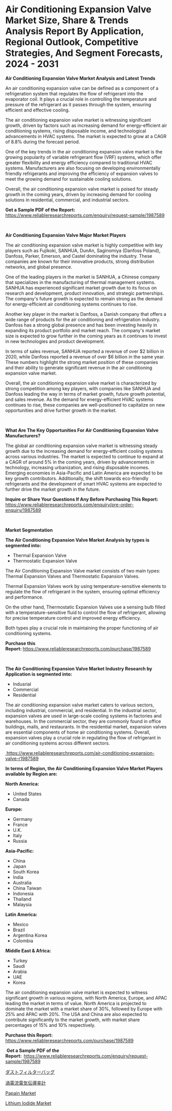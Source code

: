 <p><h1>Air Conditioning Expansion Valve Market Size, Share & Trends Analysis Report By Application, Regional Outlook, Competitive Strategies, And Segment Forecasts, 2024 - 2031</h1></p><p><strong>Air Conditioning Expansion Valve Market Analysis and Latest Trends</strong></p>
<p><p>An air conditioning expansion valve can be defined as a component of a refrigeration system that regulates the flow of refrigerant into the evaporator coil. It plays a crucial role in controlling the temperature and pressure of the refrigerant as it passes through the system, ensuring efficient and effective cooling.</p><p>The air conditioning expansion valve market is witnessing significant growth, driven by factors such as increasing demand for energy-efficient air conditioning systems, rising disposable income, and technological advancements in HVAC systems. The market is expected to grow at a CAGR of 8.8% during the forecast period.</p><p>One of the key trends in the air conditioning expansion valve market is the growing popularity of variable refrigerant flow (VRF) systems, which offer greater flexibility and energy efficiency compared to traditional HVAC systems. Manufacturers are also focusing on developing environmentally friendly refrigerants and improving the efficiency of expansion valves to meet the growing demand for sustainable cooling solutions.</p><p>Overall, the air conditioning expansion valve market is poised for steady growth in the coming years, driven by increasing demand for cooling solutions in residential, commercial, and industrial sectors.</p></p>
<p><strong>Get a Sample PDF of the Report:&nbsp;</strong> <a href="https://www.reliableresearchreports.com/enquiry/request-sample/1987589">https://www.reliableresearchreports.com/enquiry/request-sample/1987589</a></p>
<p>&nbsp;</p>
<p><strong>Air Conditioning Expansion Valve Major Market Players</strong></p>
<p><p>The air conditioning expansion valve market is highly competitive with key players such as Fujikoki, SANHUA, DunAn, Saginomiya (Danfoss Poland), Danfoss, Parker, Emerson, and Castel dominating the industry. These companies are known for their innovative products, strong distribution networks, and global presence.</p><p>One of the leading players in the market is SANHUA, a Chinese company that specializes in the manufacturing of thermal management systems. SANHUA has experienced significant market growth due to its focus on research and development, product innovation, and strategic partnerships. The company's future growth is expected to remain strong as the demand for energy-efficient air conditioning systems continues to rise.</p><p>Another key player in the market is Danfoss, a Danish company that offers a wide range of products for the air conditioning and refrigeration industry. Danfoss has a strong global presence and has been investing heavily in expanding its product portfolio and market reach. The company's market size is expected to grow further in the coming years as it continues to invest in new technologies and product development.</p><p>In terms of sales revenue, SANHUA reported a revenue of over $2 billion in 2020, while Danfoss reported a revenue of over $6 billion in the same year. These numbers highlight the strong market position of these companies and their ability to generate significant revenue in the air conditioning expansion valve market.</p><p>Overall, the air conditioning expansion valve market is characterized by strong competition among key players, with companies like SANHUA and Danfoss leading the way in terms of market growth, future growth potential, and sales revenue. As the demand for energy-efficient HVAC systems continues to rise, these companies are well-positioned to capitalize on new opportunities and drive further growth in the market.</p></p>
<p>&nbsp;</p>
<p><strong>What Are The Key Opportunities For Air Conditioning Expansion Valve Manufacturers?</strong></p>
<p><p>The global air conditioning expansion valve market is witnessing steady growth due to the increasing demand for energy-efficient cooling systems across various industries. The market is expected to continue to expand at a CAGR of around 5% in the coming years, driven by advancements in technology, increasing urbanization, and rising disposable incomes. Emerging economies in Asia-Pacific and Latin America are expected to be key growth contributors. Additionally, the shift towards eco-friendly refrigerants and the development of smart HVAC systems are expected to further drive the market growth in the future.</p></p>
<p><strong>Inquire or Share Your Questions If Any Before Purchasing This Report:</strong> <a href="https://www.reliableresearchreports.com/enquiry/pre-order-enquiry/1987589">https://www.reliableresearchreports.com/enquiry/pre-order-enquiry/1987589</a></p>
<p>&nbsp;</p>
<p><strong>Market Segmentation</strong></p>
<p><strong>The Air Conditioning Expansion Valve Market Analysis by types is segmented into:</strong></p>
<p><ul><li>Thermal Expansion Valve</li><li>Thermostatic Expansion Valve</li></ul></p>
<p><p>The Air Conditioning Expansion Valve market consists of two main types: Thermal Expansion Valves and Thermostatic Expansion Valves. </p><p>Thermal Expansion Valves work by using temperature-sensitive elements to regulate the flow of refrigerant in the system, ensuring optimal efficiency and performance. </p><p>On the other hand, Thermostatic Expansion Valves use a sensing bulb filled with a temperature-sensitive fluid to control the flow of refrigerant, allowing for precise temperature control and improved energy efficiency. </p><p>Both types play a crucial role in maintaining the proper functioning of air conditioning systems.</p></p>
<p><strong>Purchase this Report:&nbsp;</strong><a href="https://www.reliableresearchreports.com/purchase/1987589">https://www.reliableresearchreports.com/purchase/1987589</a></p>
<p>&nbsp;</p>
<p><strong>The Air Conditioning Expansion Valve Market Industry Research by Application is segmented into:</strong></p>
<p><ul><li>Indusrial</li><li>Commercial</li><li>Residential</li></ul></p>
<p><p>The air conditioning expansion valve market caters to various sectors, including industrial, commercial, and residential. In the industrial sector, expansion valves are used in large-scale cooling systems in factories and warehouses. In the commercial sector, they are commonly found in office buildings, malls, and restaurants. In the residential market, expansion valves are essential components of home air conditioning systems. Overall, expansion valves play a crucial role in regulating the flow of refrigerant in air conditioning systems across different sectors.</p></p>
<p><a href="https://www.reliableresearchreports.com/air-conditioning-expansion-valve-r1987589">&nbsp;https://www.reliableresearchreports.com/air-conditioning-expansion-valve-r1987589</a></p>
<p><strong>In terms of Region, the Air Conditioning Expansion Valve Market Players available by Region are:</strong></p>
<p>
    <p> <strong> North America: </strong>
        <ul>
            <li>United States</li>
            <li>Canada</li>
        </ul>
        </p> 
    <p> <strong> Europe: </strong>
        <ul>
            <li>Germany</li>
            <li>France</li>
            <li>U.K.</li>
            <li>Italy</li>
            <li>Russia</li>
        </ul>
        </p> 
    <p> <strong> Asia-Pacific: </strong>
        <ul>
            <li>China</li>
            <li>Japan</li>
            <li>South Korea</li>
            <li>India</li>
            <li>Australia</li>
            <li>China Taiwan</li>
            <li>Indonesia</li>
            <li>Thailand</li>
            <li>Malaysia</li>
        </ul>
        </p> 
    <p> <strong> Latin America: </strong>
        <ul>
            <li>Mexico</li>
            <li>Brazil</li>
            <li>Argentina Korea</li>
            <li>Colombia</li>
        </ul>
        </p> 
    <p> <strong> Middle East & Africa: </strong>
        <ul>
            <li>Turkey</li>
            <li>Saudi</li>
            <li>Arabia</li>
            <li>UAE</li>
            <li>Korea</li>
        </ul>
    </p>
    </p>
<p><p>The air conditioning expansion valve market is expected to witness significant growth in various regions, with North America, Europe, and APAC leading the market in terms of value. North America is projected to dominate the market with a market share of 30%, followed by Europe with 25% and APAC with 20%. The USA and China are also expected to contribute significantly to the market growth, with market share percentages of 15% and 10% respectively.</p></p>
<p><strong>Purchase this Report: </strong><a href="https://www.reliableresearchreports.com/purchase/1987589">https://www.reliableresearchreports.com/purchase/1987589</a></p>
<p>&nbsp;<strong>Get a Sample PDF of the Report:&nbsp;&nbsp;</strong><a href="https://www.reliableresearchreports.com/enquiry/request-sample/1987589">https://www.reliableresearchreports.com/enquiry/request-sample/1987589</a></p>
<p><strong></strong></p>
<p><p><a href="https://medium.com/@jewelardner5656/%E3%81%BB%E3%81%93%E3%82%8A%E3%83%95%E3%82%A3%E3%83%AB%E3%82%BF%E3%83%BC%E3%83%90%E3%83%83%E3%82%B0%E5%B8%82%E5%A0%B4-2031%E5%B9%B4%E3%81%BE%E3%81%A7%E3%81%AE%E3%83%88%E3%83%AC%E3%83%B3%E3%83%89-%E4%BA%88%E6%B8%AC-%E7%AB%B6%E4%BA%89%E5%88%86%E6%9E%90-0c7f714627f2">ダストフィルターバッグ</a></p><p><a href="https://medium.com/@roxanenader1/%E3%82%A8%E3%83%87%E3%82%A3%E9%9B%BB%E6%B5%81%E9%9B%BB%E6%B0%97%E4%BC%9D%E5%B0%8E%E5%BA%A6%E8%A8%88%E5%B8%82%E5%A0%B4%E8%A6%8F%E6%A8%A1%E3%81%A8%E5%B8%82%E5%A0%B4%E5%8B%95%E5%90%91-%E5%AE%8C%E5%85%A8%E3%81%AA%E6%A5%AD%E7%95%8C%E6%A6%82%E8%A6%81-2024%E5%B9%B4%E3%81%8B%E3%82%892031%E5%B9%B4%E3%81%BE%E3%81%A7-6212bd1d56ea">渦電流電気伝導率計</a></p><p><a href="https://www.linkedin.com/pulse/papain-market-size-furnishes-valuable-information-encompassing-ditve?trackingId=pp4Fy1GCYSw%2F1%2BuqHWnodw%3D%3D">Papain Market</a></p><p><a href="https://www.linkedin.com/pulse/lithium-iodide-market-size-growth-outlook-from-2024-2031-projecting-td6wc?trackingId=rHEzlIM0rNTUN20IoGjw4w%3D%3D">Lithium Iodide Market</a></p></p>